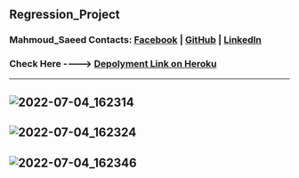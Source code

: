 ## Regression_Project 
 


### Mahmoud_Saeed Contacts:  [Facebook](https://www.facebook.com/profile.php?id=100003954919430) | [GitHub](https://github.com/mahmoud6171) | [LinkedIn](https://www.linkedin.com/in/mahmoud-saeed-0971aa222/)   <br />


### Check Here ----> [Depolyment Link on Heroku](https://regression-houses.herokuapp.com/)

------------------------------
![2022-07-04_162314](https://user-images.githubusercontent.com/81787449/177174200-f11415ea-8b50-4749-803d-7a534befb206.png)
------------------------------
![2022-07-04_162324](https://user-images.githubusercontent.com/81787449/177174260-0c0d4d3f-de3c-446e-8783-92bee9fbbd26.png)
------------------------------
![2022-07-04_162346](https://user-images.githubusercontent.com/81787449/177174346-311d0ea3-7595-49fd-9398-6f21e4022bfc.png)
------------------------------
